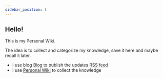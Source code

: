 ```yaml
---
sidebar_position: 1
---
```


## Hello!

This is my Personal Wiki.

The idea is to collect and categorize my knowledge, save it here and maybe recall it later.
- I use blog [Blog](https://blog.zharii.com/blog) to publish the updates [RSS feed](https://blog.zharii.com/blog/rss.xml)
- I use [Personal Wiki](https://blog.zharii.com/docs/intro) to collect the knowledge

